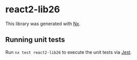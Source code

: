# react2-lib26

This library was generated with [Nx](https://nx.dev).

## Running unit tests

Run `nx test react2-lib26` to execute the unit tests via [Jest](https://jestjs.io).
